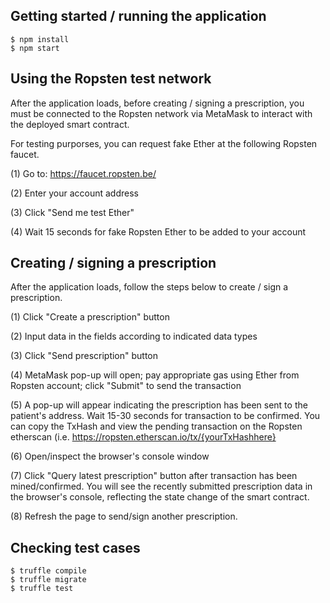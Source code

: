 ## Getting started / running the application
```
$ npm install
$ npm start
```
## Using the Ropsten test network

After the application loads, before creating / signing a prescription, you must be connected to the Ropsten network via MetaMask to interact with the deployed smart contract.

For testing purporses, you can request fake Ether at the following Ropsten faucet. 

(1) Go to: https://faucet.ropsten.be/

(2) Enter your account address

(3) Click "Send me test Ether"

(4) Wait 15 seconds for fake Ropsten Ether to be added to your account

## Creating / signing a prescription

After the application loads, follow the steps below to create / sign a prescription.

(1) Click "Create a prescription" button

(2) Input data in the fields according to indicated data types

(3) Click "Send prescription" button

(4) MetaMask pop-up will open; pay appropriate gas using Ether from Ropsten account; click "Submit" to send the transaction

(5) A pop-up will appear indicating the prescription has been sent to the patient's address. Wait 15-30 seconds for transaction to be confirmed. You can copy the TxHash and view the pending transaction on the Ropsten etherscan (i.e. https://ropsten.etherscan.io/tx/{yourTxHashhere}

(6) Open/inspect the browser's console window

(7) Click "Query latest prescription" button after transaction has been mined/confirmed. You will see the recently submitted prescription data in the browser's console, reflecting the state change of the smart contract.

(8) Refresh the page to send/sign another prescription.

## Checking test cases
```
$ truffle compile
$ truffle migrate
$ truffle test
```


